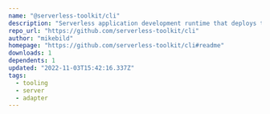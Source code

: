 ```yaml
---
name: "@serverless-toolkit/cli"
description: "Serverless application development runtime that deploys to your AWS account using the AWS-CDK."
repo_url: "https://github.com/serverless-toolkit/cli"
author: "mikebild"
homepage: "https://github.com/serverless-toolkit/cli#readme"
downloads: 1
dependents: 1
updated: "2022-11-03T15:42:16.337Z"
tags: 
  - tooling
  - server
  - adapter
---
```

